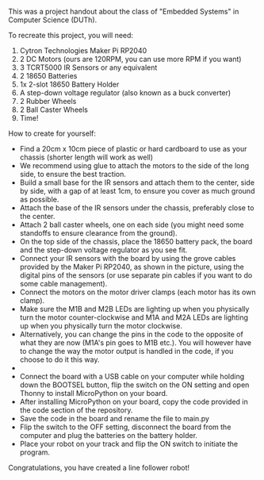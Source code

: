 This was a project handout about the class of "Embedded Systems" in Computer Science (DUTh).

To recreate this project, you will need:
  1) Cytron Technologies Maker Pi RP2040
  2) 2 DC Motors (ours are 120RPM, you can use more RPM if you want)
  3) 3 TCRT5000 IR Sensors or any equivalent
  4) 2 18650 Batteries
  5) 1x 2-slot 18650 Battery Holder
  6) A step-down voltage regulator (also known as a buck converter)
  7) 2 Rubber Wheels
  8) 2 Ball Caster Wheels
  9) Time!

How to create for yourself:

-  Find a 20cm x 10cm piece of plastic or hard cardboard to use as your chassis (shorter length will work as well)
-  We recommend using glue to attach the motors to the side of the long side, to ensure the best traction.
-  Build a small base for the IR sensors and attach them to the center, side by side, with a gap of at least 1cm, to ensure you cover as much ground as possible.
-  Attach the base of the IR sensors under the chassis, preferably close to the center.
-  Attach 2 ball caster wheels, one on each side (you might need some standoffs to ensure clearance from the ground).
-  On the top side of the chassis, place the 18650 battery pack, the board and the step-down voltage regulator as you see fit.
-  Connect your IR sensors with the board by using the grove cables provided by the Maker Pi RP2040, as shown in the picture, using the digital pins of the sensors (or use separate pin cables if you want to do some cable management).
-  Connect the motors on the motor driver clamps (each motor has its own clamp).
-  Make sure the M1B and M2B LEDs are lighting up when you physically turn the motor counter-clockwise and M1A and M2A LEDs are lighting up when you physically turn the motor clockwise.
-  Alternatively, you can change the pins in the code to the opposite of what they are now (M1A's pin goes to M1B etc.). You will however have to change the way the motor output is handled in the code, if you choose to do it this way.
-  
-  Connect the board with a USB cable on your computer while holding down the BOOTSEL button, flip the switch on the ON setting and open Thonny to install MicroPython on your board.
-  After installing MicroPython on your board, copy the code provided in the code section of the repository.
-  Save the code in the board and rename the file to main.py
-  Flip the switch to the OFF setting, disconnect the board from the computer and plug the batteries on the battery holder.
-  Place your robot on your track and flip the ON switch to initiate the program.

Congratulations, you have created a line follower robot!
